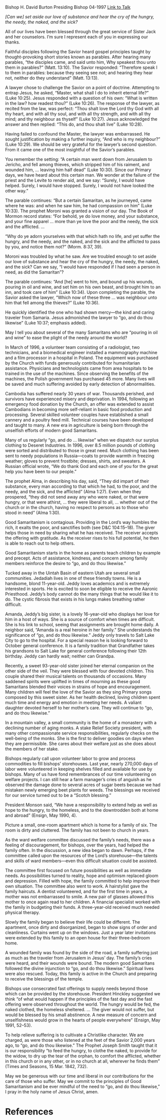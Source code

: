 Bishop H. David Burton
Presiding Bishop
04-1997
[Link to Talk](https://www.churchofjesuschrist.org/study/general-conference/1997/04/go-and-do-thou-likewise?lang=eng)

_[Can we] set aside our love of substance and hear the cry of the hungry, the needy, the naked, and the sick?_

All of our lives have been blessed through the great service of Sister Jack and her counselors. I’m sure I represent each of you in expressing our thanks.

Faithful disciples following the Savior heard gospel principles taught by thought-provoking short stories known as parables. After hearing many parables, “the disciples came, and said unto him, Why speakest thou unto them in parables?” (Matt. 13:10). The Savior responded: “Therefore speak I to them in parables: because they seeing see not; and hearing they hear not, neither do they understand” (Matt. 13:13).

A lawyer chose to challenge the Savior on a point of doctrine. Attempting to entrap Jesus, he asked, “Master, what shall I do to inherit eternal life?” (Luke 10:25). Jesus responded with a question of his own: “What is written in the law? how readest thou?” (Luke 10:26). The response of the lawyer, as recited from the law, was perfect: “Thou shalt love the Lord thy God with all thy heart, and with all thy soul, and with all thy strength, and with all thy mind; and thy neighbour as thyself” (Luke 10:27). Jesus acknowledged the answer and then replied: “This do, and thou shalt live” (Luke 10:28).

Having failed to confound the Master, the lawyer was embarrassed. He sought justification by making a further inquiry, “And who is my neighbour?” (Luke 10:29). We should be very grateful for the lawyer’s second question. From it came one of the most insightful of the Savior’s parables.

You remember the setting: “A certain man went down from Jerusalem to Jericho, and fell among thieves, which stripped him of his raiment, and wounded him, … leaving him half dead” (Luke 10:30). Since our Primary days, we have heard about this certain man. We wonder at the failure of the priest and the Levite to render aid, and we say: “Surely, I would have helped. Surely, I would have stopped. Surely, I would not have looked the other way.”

The parable continues: “But a certain Samaritan, as he journeyed, came where he was: and when he saw him, he had compassion on him” (Luke 10:33). The prophet Moroni was granted a vision of our day. The Book of Mormon record states: “For behold, ye do love money, and your substance, and your fine apparel … more than ye love the poor and the needy, the sick and the afflicted. …

“Why do ye adorn yourselves with that which hath no life, and yet suffer the hungry, and the needy, and the naked, and the sick and the afflicted to pass by you, and notice them not?” (Morm. 8:37, 39).

Moroni was troubled by what he saw. Are we troubled enough to set aside our love of substance and hear the cry of the hungry, the needy, the naked, and the sick? Can we say, “I would have responded if I had seen a person in need, as did the Samaritan”?

The parable continues: “And [he] went to him, and bound up his wounds, pouring in oil and wine, and set him on his own beast, and brought him to an inn, and took care of him” (Luke 10:34). Upon completing the parable, the Savior asked the lawyer, “Which now of these three … was neighbour unto him that fell among the thieves?” (Luke 10:36).

He quickly identified the one who had shown mercy—the kind and caring traveler from Samaria. Jesus admonished the lawyer to “go, and do thou likewise” (Luke 10:37; emphasis added).

May I tell you about several of the many Samaritans who are “pouring in oil and wine” to ease the plight of the needy around the world?

In March of 1996, a volunteer team consisting of a radiologist, two technicians, and a biomedical engineer installed a mammography machine and a film processor in a hospital in Poland. The equipment was purchased by the Church with funds generously contributed for humanitarian assistance. Physicians and technologists came from area hospitals to be trained in the use of the machines. Since observing the benefits of the machines, the Polish government has purchased 45 more. Many lives will be saved and much suffering avoided by early detection of abnormalities.

Cambodia has suffered nearly 30 years of war. Thousands perished, and survivors have experienced misery and deprivation. In 1994, following an emergency food donation by the Church, an offer was extended to assist Cambodians in becoming more self-reliant in basic food production and processing. Several skilled volunteer couples have established a small cannery and a poultry feed mill. Technical courses have been developed and taught to many. A new era in agriculture is being born through the unselfish efforts of modern good Samaritans.

Many of us regularly “go, and do … likewise” when we dispatch our surplus clothing to Deseret Industries. In 1996, over 8.5 million pounds of clothing were sorted and distributed to those in great need. Much clothing has been sent to needy populations in Russia—coats to provide warmth in freezing weather; gloves to prevent frostbite; dresses, shirts, and sweaters. A Russian official wrote, “We do thank God and each one of you for the great help you have been to our people.”

The prophet Alma, in describing his day, said, “They did impart of their substance, every man according to that which he had, to the poor, and the needy, and the sick, and the afflicted” (Alma 1:27). Even when they prospered, “they did not send away any who were naked, or that were hungry, or that were athirst, … they were liberal to all, … whether out of the church or in the church, having no respect to persons as to those who stood in need” (Alma 1:30).

Good Samaritanism is contagious. Providing in the Lord’s way humbles the rich, it exalts the poor, and sanctifies both (see D&C 104:15–18). The giver helps those in need by sharing what he has received. The receiver accepts the offering with gratitude. As the receiver rises to his full potential, he then is able to reach out to help others.

Good Samaritanism starts in the home as parents teach children by example and precept. Acts of assistance, kindness, and concern among family members reinforce the desire to “go, and do thou likewise.”

Tucked away in the Uintah Basin of eastern Utah are several small communities. Jedadiah lives in one of these friendly towns. He is a handsome, blond 11-year-old. Jeddy loves academics and is extremely interested in sports. He is excited to soon be eligible to receive the Aaronic Priesthood. Jeddy’s body cannot do the many things that he would like it to do. The cystic fibrosis that exists in his lungs makes breathing rather difficult.

Amanda, Jeddy’s big sister, is a lovely 16-year-old who displays her love for him in a host of ways. She is a source of comfort when times are difficult. She is his link to school, seeing that assignments are brought home daily. A neighbor said, “Amanda is a real heroine in her family.” She understands the significance of “go, and do thou likewise.” Jeddy only travels to Salt Lake City to go to the hospital. For a special reason he is looking forward to October general conference. It is a family tradition that Grandfather takes his grandsons to Salt Lake for general conference following their 12th birthday. Jeddy can hardly wait; neither can Grandpa.

Recently, a sweet 93-year-old sister joined her eternal companion on the other side of the veil. They were blessed with four devoted children. This couple shared their musical talents on thousands of occasions. Many saddened spirits were uplifted in times of mourning as these good Samaritans blended their voices in strains of hope and encouragement. Many children will feel the love of the Savior as they sing Primary songs composed by this sweet sister. As her health declined, loving children spent much time and energy and emotion in meeting her needs. A valiant daughter devoted herself to her mother’s care. They will continue to “go, and do thou likewise.”

In a mountain valley, a small community is the home of a monastery with a declining number of aging monks. A stake Relief Society president, with many other compassionate service responsibilities, regularly checks on the well-being of the monks. She is the first to deliver goodies on days when they are permissible. She cares about their welfare just as she does about the members of her stake.

Bishops regularly call upon volunteer labor to grow and process commodities to fill bishops’ storehouses. Last year, nearly 270,000 days of labor were volunteered in keeping shelves filled and available for use by bishops. Many of us have fond remembrances of our time volunteering on welfare projects. I can still hear a farm manager’s cries of anguish as he observed the damage done to several acres of sugar beets because we had mistaken newly emerging beet plants for weeds. The blessings we received for our service turned out to be a “Scotch blessing.”

President Monson said, “We have a responsibility to extend help as well as hope to the hungry, to the homeless, and to the downtrodden both at home and abroad” (Ensign, May 1990, 4).

Picture a small, one-room apartment which is home for a family of six. The room is dirty and cluttered. The family has not been to church in years.

As the ward welfare committee discussed the family’s needs, there was a feeling of discouragement, for bishops, over the years, had helped the family often. In the discussion, a new idea began to dawn. Perhaps, if the committee called upon the resources of the Lord’s storehouse—the talents and skills of ward members—even this difficult situation could be assisted.

The committee first focused on future possibilities as well as immediate needs. As possibilities turned to reality, hope and optimism replaced gloom and depression. Filled with hope, the family committed to help improve their own situation. The committee also went to work. A hairstylist gave the family haircuts. A dentist volunteered, and for the first time in years, a mother was not embarrassed to smile. A new pair of glasses allowed this mother to once again read to her children. A financial specialist worked with the family in budgeting their funds. A three-year-old received much needed physical therapy.

Slowly the family began to believe their life could be different. The apartment, once dirty and disorganized, began to show signs of order and cleanliness. Curtains went up on the windows. Just a year later invitations were extended by this family to an open house for their three-bedroom home.

A wounded family was found by the side of the road, a family suffering just as much as the traveler from Jerusalem in Jesus’ day. The family’s cries were heard, and their wounds were bound. The modern good Samaritans followed the divine injunction to “go, and do thou likewise.” Spiritual lives were also rescued. Today, this family is active in the Church and preparing to receive the blessings of the temple.

Bishops use consecrated fast offerings to supply needs beyond those which can be provided by the storehouse. President Hinckley suggested we think “of what would happen if the principles of the fast day and the fast offering were observed throughout the world. The hungry would be fed, the naked clothed, the homeless sheltered. … The giver would not suffer, but would be blessed by his small abstinence. A new measure of concern and unselfishness would grow in the hearts of people everywhere” (Ensign, May 1991, 52–53).

To help relieve suffering is to cultivate a Christlike character. We are charged, as were those who listened at the feet of the Savior 2,000 years ago, to “go, and do thou likewise.” The Prophet Joseph Smith taught that it is our responsibility “to feed the hungry, to clothe the naked, to provide for the widow, to dry up the tear of the orphan, to comfort the afflicted, whether in this church or in any other, or in no church at all, wherever he finds them” (Times and Seasons, 15 Mar. 1842, 732).

May we be generous with our time and liberal in our contributions for the care of those who suffer. May we commit to the principles of Good Samaritanism and be ever mindful of the need to “go, and do thou likewise,” I pray in the holy name of Jesus Christ, amen.

# References
